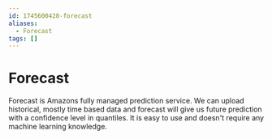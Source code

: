```yaml
---
id: 1745600428-forecast
aliases:
  - Forecast
tags: []
---
```


# Forecast

Forecast is Amazons fully managed prediction service. We can upload historical, mostly time based data and forecast will give us future prediction with a confidence level in quantiles. It is easy to use and doesn't require any machine learning knowledge.
